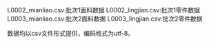 L0002_mianliao.csv:批次1面料数据
L0002_lingjian.csv:批次1零件数据
L0003_mianliao.csv:批次2面料数据
L0003_lingjian.csv:批次2零件数据

数据均以csv文件形式提供，编码格式为utf-8。